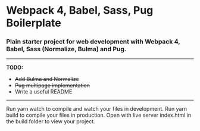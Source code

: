 # Webpack 4, Babel, Sass, Pug Boilerplate

### Plain starter project for web development with Webpack 4, Babel, Sass (Normalize, Bulma) and Pug.

---

**TODO:**
+ ~~Add Bulma and Normalize~~
+ ~~Pug multipage implementation~~
+ Write a useful README

---

Run yarn watch to compile and watch your files in development. 
Run yarn build to compile your files in production.
Open with live server index.html in the build folder to view your project.